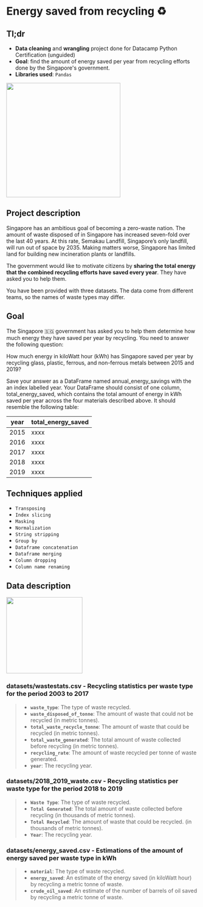 # Energy saved from recycling ♻️

## Tl;dr
- **Data cleaning** and **wrangling** project done for Datacamp Python Certification (unguided)
- **Goal**: find the amount of energy saved per year from recycling efforts done by the Singapore's government.
- **Libraries used**: `Pandas`

<img src="https://image.freepik.com/vector-gratis/especialista-planta-reciclaje-plastico-materia-prima-papelera-reciclaje-mecanico-reciclaje-plasticos-concepto-reutilizacion-materiales-desecho-ilustracion-aislada-bluevector-coral-rosado_335657-1397.jpg" width=300>

## Project description

Singapore has an ambitious goal of becoming a zero-waste nation. The amount of waste disposed of in Singapore has increased seven-fold over the last 40 years. At this rate, Semakau Landfill, Singapore’s only landfill, will run out of space by 2035. Making matters worse, Singapore has limited land for building new incineration plants or landfills.

The government would like to motivate citizens by **sharing the total energy that the combined recycling efforts have saved every year**. They have asked you to help them.

You have been provided with three datasets. The data come from different teams, so the names of waste types may differ.

## Goal

The Singapore 🇸🇬 government has asked you to help them determine how much energy they have saved per year by recycling. You need to answer the following question:

How much energy in kiloWatt hour (kWh) has Singapore saved per year by recycling glass, plastic, ferrous, and non-ferrous metals between 2015 and 2019?

Save your answer as a DataFrame named annual_energy_savings with the an index labelled year. Your DataFrame should consist of one column, total_energy_saved, which contains the total amount of energy in kWh saved per year across the four materials described above. It should resemble the following table:

year |	total_energy_saved
| ------ | ----------- |
2015 |	xxxx
2016 |	xxxx
2017 |	xxxx
2018 |	xxxx
2019 |	xxxx

## Techniques applied
- `Transposing`
- `Index slicing`
- `Masking`
- `Normalization`
- `String stripping`
- `Group by`
- `Dataframe concatenation`
- `Dataframe merging`
- `Column dropping`
- `Column name renaming`

## Data description

<img src="https://image.freepik.com/vector-gratis/investigacion-datos-estadisticos-indicadores-desempeno-empresa-retorno-inversion-razon-porcentual-fluctuacion-indices-cambio-significativo_335657-2552.jpg" width=200>

### datasets/wastestats.csv - Recycling statistics per waste type for the period 2003 to 2017
> - **`waste_type`**: The type of waste recycled.
> - **`waste_disposed_of_tonne`**: The amount of waste that could not be recycled (in metric tonnes).
> - **`total_waste_recycle_tonne`**: The amount of waste that could be recycled (in metric tonnes).
> - **`total_waste_generated`**: The total amount of waste collected before recycling (in metric tonnes).
> - **`recycling_rate`**: The amount of waste recycled per tonne of waste generated.
> - **`year`**: The recycling year.

### datasets/2018_2019_waste.csv - Recycling statistics per waste type for the period 2018 to 2019
> - **`Waste Type`**: The type of waste recycled.
> - **`Total Generated`**: The total amount of waste collected before recycling (in thousands of metric tonnes).
> - **`Total Recycled`**: The amount of waste that could be recycled. (in thousands of metric tonnes).
> - **`Year`**: The recycling year.

### datasets/energy_saved.csv - Estimations of the amount of energy saved per waste type in kWh
> - **`material`**: The type of waste recycled.
> - **`energy_saved`**: An estimate of the energy saved (in kiloWatt hour) by recycling a metric tonne of waste.
> - **`crude_oil_saved`**: An estimate of the number of barrels of oil saved by recycling a metric tonne of waste.
